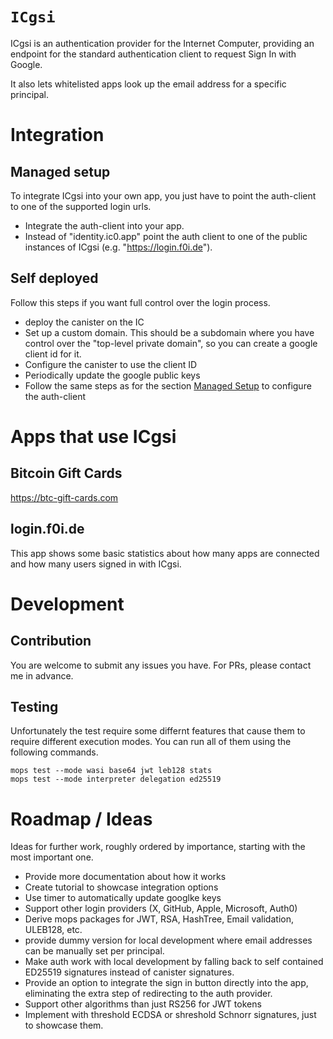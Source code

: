 # `ICgsi`

ICgsi is an authentication provider for the Internet Computer, providing an endpoint for the standard authentication client to request Sign In with Google.

It also lets whitelisted apps look up the email address for a specific principal.

# Integration

## Managed setup

To integrate ICgsi into your own app, you just have to point the auth-client to one of the supported login urls.

- Integrate the auth-client into your app.
- Instead of "identity.ic0.app" point the auth client to one of the public instances of ICgsi (e.g. "https://login.f0i.de").

## Self deployed

Follow this steps if you want full control over the login process.

- deploy the canister on the IC
- Set up a custom domain. This should be a subdomain where you have control over the "top-level private domain", so you can create a google client id for it.
- Configure the canister to use the client ID
- Periodically update the google public keys
- Follow the same steps as for the section [Managed Setup](#Managed-Setup) to configure the auth-client

# Apps that use ICgsi

## Bitcoin Gift Cards

https://btc-gift-cards.com

## login.f0i.de

This app shows some basic statistics about how many apps are connected and how many users signed in with ICgsi.

# Development

## Contribution

You are welcome to submit any issues you have.
For PRs, please contact me in advance.

## Testing

Unfortunately the test require some differnt features that cause them to require different execution modes.
You can run all of them using the following commands.

```
mops test --mode wasi base64 jwt leb128 stats
mops test --mode interpreter delegation ed25519
```

# Roadmap / Ideas

Ideas for further work, roughly ordered by importance, starting with the most important one.

- Provide more documentation about how it works
- Create tutorial to showcase integration options
- Use timer to automatically update googlke keys
- Support other login providers (X, GitHub, Apple, Microsoft, Auth0)
- Derive mops packages for JWT, RSA, HashTree, Email validation, ULEB128, etc.
- provide dummy version for local development where email addresses can be manually set per principal.
- Make auth work with local development by falling back to self contained ED25519 signatures instead of canister signatures.
- Provide an option to integrate the sign in button directly into the app, eliminating the extra step of redirecting to the auth provider.
- Support other algorithms than just RS256 for JWT tokens
- Implement with threshold ECDSA or shreshold Schnorr signatures, just to showcase them.

